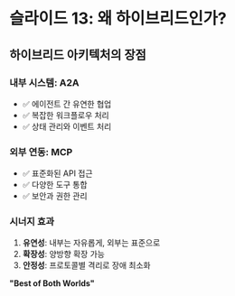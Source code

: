 # 슬라이드 13: 왜 하이브리드인가?

## 하이브리드 아키텍처의 장점

### 내부 시스템: A2A
- ✅ 에이전트 간 유연한 협업
- ✅ 복잡한 워크플로우 처리
- ✅ 상태 관리와 이벤트 처리

### 외부 연동: MCP
- ✅ 표준화된 API 접근
- ✅ 다양한 도구 통합
- ✅ 보안과 권한 관리

### 시너지 효과
1. **유연성**: 내부는 자유롭게, 외부는 표준으로
2. **확장성**: 양방향 확장 가능
3. **안정성**: 프로토콜별 격리로 장애 최소화

**"Best of Both Worlds"**